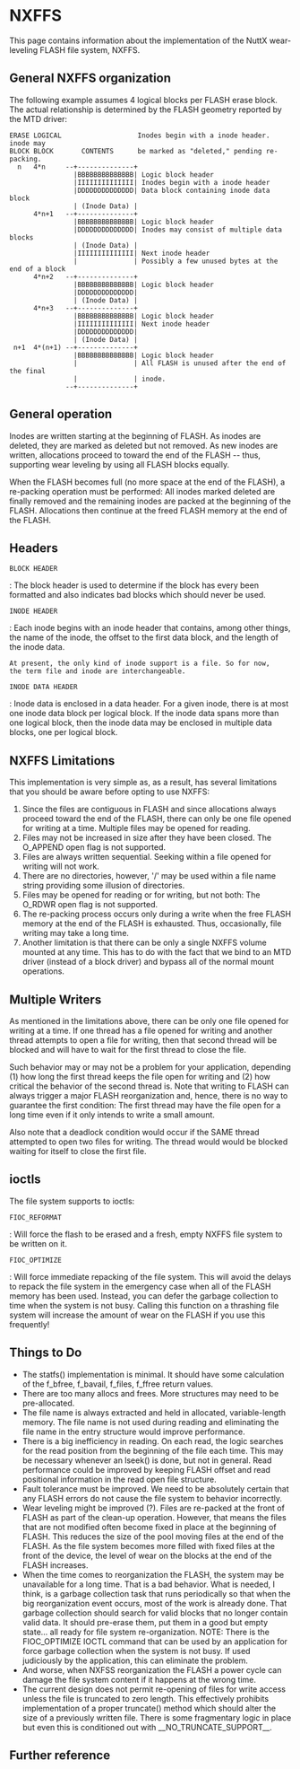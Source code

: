 NXFFS
=====

This page contains information about the implementation of the NuttX
wear-leveling FLASH file system, NXFFS.

General NXFFS organization
--------------------------

The following example assumes 4 logical blocks per FLASH erase block.
The actual relationship is determined by the FLASH geometry reported by
the MTD driver:

    ERASE LOGICAL                   Inodes begin with a inode header.  inode may
    BLOCK BLOCK       CONTENTS      be marked as "deleted," pending re-packing.
      n   4*n     --+--------------+
                    |BBBBBBBBBBBBBB| Logic block header
                    |IIIIIIIIIIIIII| Inodes begin with a inode header
                    |DDDDDDDDDDDDDD| Data block containing inode data block
                    | (Inode Data) |
          4*n+1   --+--------------+
                    |BBBBBBBBBBBBBB| Logic block header
                    |DDDDDDDDDDDDDD| Inodes may consist of multiple data blocks
                    | (Inode Data) |
                    |IIIIIIIIIIIIII| Next inode header
                    |              | Possibly a few unused bytes at the end of a block
          4*n+2   --+--------------+
                    |BBBBBBBBBBBBBB| Logic block header
                    |DDDDDDDDDDDDDD|
                    | (Inode Data) |
          4*n+3   --+--------------+
                    |BBBBBBBBBBBBBB| Logic block header
                    |IIIIIIIIIIIIII| Next inode header
                    |DDDDDDDDDDDDDD|
                    | (Inode Data) |
     n+1  4*(n+1) --+--------------+
                    |BBBBBBBBBBBBBB| Logic block header
                    |              | All FLASH is unused after the end of the final
                    |              | inode.
                  --+--------------+

General operation
-----------------

Inodes are written starting at the beginning of FLASH. As inodes are
deleted, they are marked as deleted but not removed. As new inodes are
written, allocations proceed to toward the end of the FLASH \-- thus,
supporting wear leveling by using all FLASH blocks equally.

When the FLASH becomes full (no more space at the end of the FLASH), a
re-packing operation must be performed: All inodes marked deleted are
finally removed and the remaining inodes are packed at the beginning of
the FLASH. Allocations then continue at the freed FLASH memory at the
end of the FLASH.

Headers
-------

`BLOCK HEADER`

:   The block header is used to determine if the block has every been
    formatted and also indicates bad blocks which should never be used.

`INODE HEADER`

:   Each inode begins with an inode header that contains, among other
    things, the name of the inode, the offset to the first data block,
    and the length of the inode data.

    At present, the only kind of inode support is a file. So for now,
    the term file and inode are interchangeable.

`INODE DATA HEADER`

:   Inode data is enclosed in a data header. For a given inode, there is
    at most one inode data block per logical block. If the inode data
    spans more than one logical block, then the inode data may be
    enclosed in multiple data blocks, one per logical block.

NXFFS Limitations
-----------------

This implementation is very simple as, as a result, has several
limitations that you should be aware before opting to use NXFFS:

1.  Since the files are contiguous in FLASH and since allocations always
    proceed toward the end of the FLASH, there can only be one file
    opened for writing at a time. Multiple files may be opened for
    reading.
2.  Files may not be increased in size after they have been closed. The
    O\_APPEND open flag is not supported.
3.  Files are always written sequential. Seeking within a file opened
    for writing will not work.
4.  There are no directories, however, \'/\' may be used within a file
    name string providing some illusion of directories.
5.  Files may be opened for reading or for writing, but not both: The
    O\_RDWR open flag is not supported.
6.  The re-packing process occurs only during a write when the free
    FLASH memory at the end of the FLASH is exhausted. Thus,
    occasionally, file writing may take a long time.
7.  Another limitation is that there can be only a single NXFFS volume
    mounted at any time. This has to do with the fact that we bind to an
    MTD driver (instead of a block driver) and bypass all of the normal
    mount operations.

Multiple Writers
----------------

As mentioned in the limitations above, there can be only one file opened
for writing at a time. If one thread has a file opened for writing and
another thread attempts to open a file for writing, then that second
thread will be blocked and will have to wait for the first thread to
close the file.

Such behavior may or may not be a problem for your application,
depending (1) how long the first thread keeps the file open for writing
and (2) how critical the behavior of the second thread is. Note that
writing to FLASH can always trigger a major FLASH reorganization and,
hence, there is no way to guarantee the first condition: The first
thread may have the file open for a long time even if it only intends to
write a small amount.

Also note that a deadlock condition would occur if the SAME thread
attempted to open two files for writing. The thread would would be
blocked waiting for itself to close the first file.

ioctls
------

The file system supports to ioctls:

`FIOC_REFORMAT`

:   Will force the flash to be erased and a fresh, empty NXFFS file
    system to be written on it.

`FIOC_OPTIMIZE`

:   Will force immediate repacking of the file system. This will avoid
    the delays to repack the file system in the emergency case when all
    of the FLASH memory has been used. Instead, you can defer the
    garbage collection to time when the system is not busy. Calling this
    function on a thrashing file system will increase the amount of wear
    on the FLASH if you use this frequently!

Things to Do
------------

-   The statfs() implementation is minimal. It should have some
    calculation of the f\_bfree, f\_bavail, f\_files, f\_ffree return
    values.
-   There are too many allocs and frees. More structures may need to be
    pre-allocated.
-   The file name is always extracted and held in allocated,
    variable-length memory. The file name is not used during reading and
    eliminating the file name in the entry structure would improve
    performance.
-   There is a big inefficiency in reading. On each read, the logic
    searches for the read position from the beginning of the file each
    time. This may be necessary whenever an lseek() is done, but not in
    general. Read performance could be improved by keeping FLASH offset
    and read positional information in the read open file structure.
-   Fault tolerance must be improved. We need to be absolutely certain
    that any FLASH errors do not cause the file system to behavior
    incorrectly.
-   Wear leveling might be improved (?). Files are re-packed at the
    front of FLASH as part of the clean-up operation. However, that
    means the files that are not modified often become fixed in place at
    the beginning of FLASH. This reduces the size of the pool moving
    files at the end of the FLASH. As the file system becomes more
    filled with fixed files at the front of the device, the level of
    wear on the blocks at the end of the FLASH increases.
-   When the time comes to reorganization the FLASH, the system may be
    unavailable for a long time. That is a bad behavior. What is needed,
    I think, is a garbage collection task that runs periodically so that
    when the big reorganization event occurs, most of the work is
    already done. That garbage collection should search for valid blocks
    that no longer contain valid data. It should pre-erase them, put
    them in a good but empty state\... all ready for file system
    re-organization. NOTE: There is the FIOC\_OPTIMIZE IOCTL command
    that can be used by an application for force garbage collection when
    the system is not busy. If used judiciously by the application, this
    can eliminate the problem.
-   And worse, when NXFSS reorganization the FLASH a power cycle can
    damage the file system content if it happens at the wrong time.
-   The current design does not permit re-opening of files for write
    access unless the file is truncated to zero length. This effectively
    prohibits implementation of a proper truncate() method which should
    alter the size of a previously written file. There is some
    fragmentary logic in place but even this is conditioned out with
    \_\_NO\_TRUNCATE\_SUPPORT\_\_.

Further reference
-----------------

